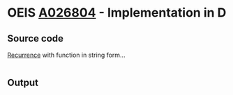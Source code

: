 # OEIS [A026804](https://oeis.org/A026804) - Implementation in D


 
## Source code

[Recurrence](https://dlang.org/library/std/range/recurrence.html) with function in string form...

```

```
## Output

```text

```


